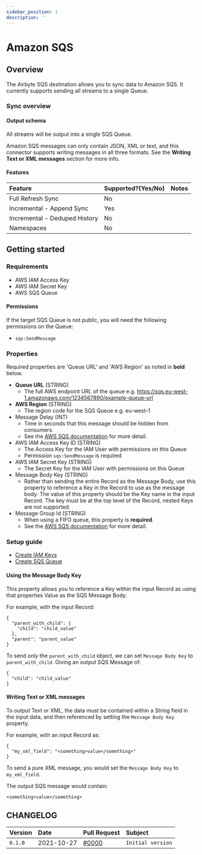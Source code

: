 ```yaml
---
sidebar_position: 1
description: ''
---
```


# Amazon SQS

## Overview

The Airbyte SQS destination allows you to sync data to Amazon SQS. It currently supports sending all streams to a single Queue.

### Sync overview

#### Output schema

All streams will be output into a single SQS Queue.

Amazon SQS messages can only contain JSON, XML or text, and this connector supports writing messages in all three formats. See the **Writing Text or XML messages** section for more info.

#### Features

| Feature | Supported?\(Yes/No\) | Notes |
| :--- | :--- | :--- |
| Full Refresh Sync | No |  |
| Incremental - Append Sync | Yes |  |
| Incremental - Deduped History | No |  |
| Namespaces | No |  |

## Getting started

### Requirements

* AWS IAM Access Key
* AWS IAM Secret Key
* AWS SQS Queue

#### Permissions

If the target SQS Queue is not public, you will need the following permissions on the Queue:

* `sqs:SendMessage` 

### Properties

Required properties are 'Queue URL' and 'AWS Region' as noted in **bold** below.

* **Queue URL** (STRING)
  * The full AWS endpoint URL of the queue e.g. https://sqs.eu-west-1.amazonaws.com/1234567890/example-queue-url
* **AWS Region** (STRING)
  * The region code for the SQS Queue e.g. eu-west-1
* Message Delay (INT)
  * Time in seconds that this message should be hidden from consumers.
  * See the [AWS SQS documentation](https://docs.aws.amazon.com/AWSSimpleQueueService/latest/SQSDeveloperGuide/sqs-message-timers.html) for more detail.
* AWS IAM Access Key ID (STRING)
  * The Access Key for the IAM User with permissions on this Queue
  * Permission `sqs:SendMessage` is required
* AWS IAM Secret Key (STRING)
  * The Secret Key for the IAM User with permissions on this Queue
* Message Body Key (STRING)
  * Rather than sending the entire Record as the Message Body, use this property to reference a Key in the Record to use as the message body. The value of this property should be the Key name in the input Record. The key must be at the top level of the Record, nested Keys are not supported.
* Message Group Id (STRING)
  * When using a FIFO queue, this property is **required**. 
  * See the [AWS SQS documentation](https://docs.aws.amazon.com/AWSSimpleQueueService/latest/SQSDeveloperGuide/using-messagegroupid-property.html) for more detail.
  
### Setup guide

* [Create IAM Keys](https://aws.amazon.com/premiumsupport/knowledge-center/create-access-key/)
* [Create SQS Queue](https://docs.aws.amazon.com/AWSSimpleQueueService/latest/SQSDeveloperGuide/sqs-getting-started.html#step-create-queue)

#### Using the Message Body Key

This property allows you to reference a Key within the input Record as using that properties Value as the SQS Message Body.

For example, with the input Record:
```
{
  "parent_with_child": {
    "child": "child_value"
  },
  "parent": "parent_value"
}
```

To send *only* the `parent_with_child` object, we can set `Message Body Key` to `parent_with_child`. Giving an output SQS Message of:
```
{
  "child": "child_value"
}
```

#### Writing Text or XML messages

To output Text or XML, the data must be contained within a String field in the input data, and then referenced by setting the `Message Body Key` property.

For example, with an input Record as:
```
{
  "my_xml_field": "<something>value</something>"
}
```

To send a pure XML message, you would set the `Message Body Key` to `my_xml_field`.

The output SQS message would contain:

```
<something>value</something>
```


## CHANGELOG

| Version | Date | Pull Request | Subject |
| :--- | :--- | :--- | :--- |
| `0.1.0` | 2021-10-27 | [\#0000](https://github.com/airbytehq/airbyte/pull/0000) | `Initial version` |